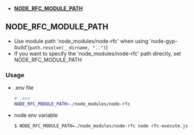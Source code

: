 - **[NODE_RFC_MODULE_PATH](#NODE_RFC_MODULE_PATH)**

## NODE_RFC_MODULE_PATH

- Use module path 'node_modules/node-rfc' when using 'node-gyp-build'(`path.resolve(__dirname, "..")`)
- If you want to specify the 'node_modules/node-rfc' path directly, set NODE_RFC_MODULE_PATH

### Usage

- .env file
  ```bash
  # .env
  NODE_RFC_MODULE_PATH=./node_modules/node-rfc
  ```
- node env variable
  ```bash
  $ NODE_RFC_MODULE_PATH=./node_modules/node-rfc node rfc-execute.js
  ```
